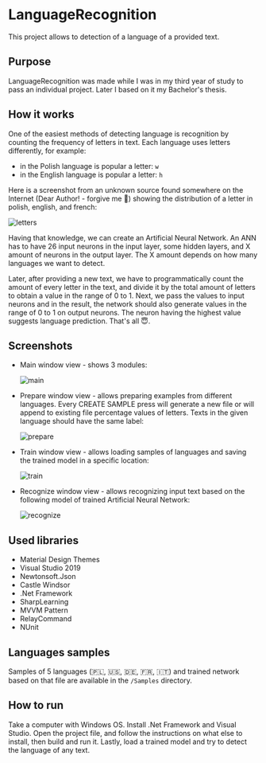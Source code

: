 # LanguageRecognition

This project allows to detection of a language of a provided text.

## Purpose

LanguageRecognition was made while I was in my third year of study to pass an individual project. Later I based on it my Bachelor's thesis.

## How it works

One of the easiest methods of detecting language is recognition by counting the frequency of letters in text. Each language uses letters differently, for example:

- in the Polish language is popular a letter: `w`
- in the English language is popular a letter: `h`

Here is a screenshot from an unknown source found somewhere on the Internet (Dear Author! - forgive me 🥹) showing the distribution of a letter in polish, english, and french:

![letters](https://user-images.githubusercontent.com/27026036/206008339-20b6db47-1f1f-4e28-921c-37e43b92774f.png)

Having that knowledge, we can create an Artificial Neural Network. An ANN has to have 26 input neurons in the input layer, some hidden layers, and X amount of neurons in the output layer. The X amount depends on how many languages we want to detect.

Later, after providing a new text, we have to programmatically count the amount of every letter in the text, and divide it by the total amount of letters to obtain a value in the range of 0 to 1. Next, we pass the values to input neurons and in the result, the network should also generate values in the range of 0 to 1 on output neurons. The neuron having the highest value suggests language prediction. That's all 😇.

## Screenshots

- Main window view - shows 3 modules:

  ![main](https://user-images.githubusercontent.com/27026036/55724267-56dd6200-5a0b-11e9-93d2-4c426a817d8b.PNG)

- Prepare window view - allows preparing examples from different languages. Every CREATE SAMPLE press will generate a new file or will append to existing file percentage values of letters. Texts in the given language should have the same label:

  ![prepare](https://user-images.githubusercontent.com/27026036/55724264-5644cb80-5a0b-11e9-9d5d-7b180cd27a50.PNG)

- Train window view - allows loading samples of languages and saving the trained model in a specific location:

  ![train](https://user-images.githubusercontent.com/27026036/55724265-56dd6200-5a0b-11e9-94cd-98a30f2363f4.PNG)

- Recognize window view - allows recognizing input text based on the following model of trained Artificial Neural Network:

  ![recognize](https://user-images.githubusercontent.com/27026036/55724266-56dd6200-5a0b-11e9-96d4-bdb69ffbdf98.PNG)

## Used libraries

- Material Design Themes
- Visual Studio 2019
- Newtonsoft.Json
- Castle Windsor
- .Net Framework
- SharpLearning
- MVVM Pattern
- RelayCommand
- NUnit

## Languages samples

Samples of 5 languages (🇵🇱, 🇺🇸, 🇩🇪, 🇫🇷, 🇮🇹) and trained network based on that file are available in the `/Samples` directory.

## How to run

Take a computer with Windows OS. Install .Net Framework and Visual Studio. Open the project file, and follow the instructions on what else to install, then build and run it. Lastly, load a trained model and try to detect the language of any text.
